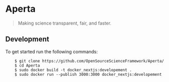 # Aperta

> Making science transparent, fair, and faster.


## Development

To get started run the following commands:
```
    $ git clone https://github.com/OpenSourceScienceFramework/Aperta/
    $ cd Aperta
    $ sudo docker build -t docker_nextjs:developement .
    $ sudo docker run --publish 3000:3000 docker_nextjs:developement
```
